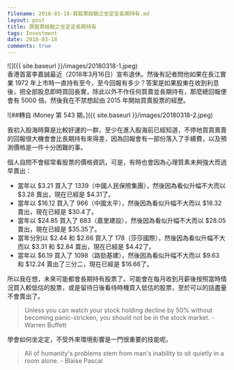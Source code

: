 ```yaml
---
filename: 2018-03-18-買股票經驗之坐定定長期持有.md
layout: post
title: 買股票經驗之坐定定長期持有
tags: Investment
date: 2018-03-18
comments: true
---
```


![]({{ site.baseurl }}/images/20180318-1.jpeg)  
香港首富李嘉誠最近（2018年3月16日）宣布退休。然後有記者問他如果在長江實業 1972 年上市時一直持有至今，至今回報有多少？答案是如果股東在收到利息後，把全部股息即時買回長實，除此以外不作任何買賣並長期持有，那麼總回報便會有 5000 倍。然後我在不禁想起由 2015 年開始買賣股票的經歷。

![##轉自 iMoney 第 543 期。]({{ site.baseurl }}/images/20180318-2.jpeg)

我初入股海時算是比較好運的一群，至少在進入股海前已經知道，不停地買買賣賣的回報很大機會會比長期持有來得差，因為回報會有一部份落入了手續費，以及預測價格是一件十分困難的事。

個人自問不會經常看股票的價格資訊，可是，有時也會因為心理質素未夠強大而過早賣出：

* 當年以 $3.21 買入了 1339（中國人民保險集團），然後因為看似升幅不大而以 $3.28 賣出，現在已經是 $4.31了。
* 當年以 $16.12 買入了 966（中國太平），然後因為看似升幅不大而以 $18.32 賣出，現在已經是 $30.4了。
* 當年以 $24.85 買入了 683（嘉里建設），然後因為看似升幅不大而以 $28.05 賣出，現在已經是 $35.35了。
* 當年分別以 $2.44 和 $2.66 買入了 178（莎莎國際），然後因為看似升幅不大而以 $3.31 和 $2.84 賣出，現在已經是 $4.42了。
* 當年以 $6.19 買入了 1098（路勁基建），然後因為看似升幅不大而以 $9.63 和 $12.24 賣出了三分二，現在已經是 $16.66了。

所以我在想，未來可能都會長期持有股票了。可能會在每月收到月薪後按照當時情況買入較低估的股票，或是留待日後看待時機買入低估的股票，至於可以的話盡量不會賣出了。

> Unless you can watch your stock holding decline by 50% without becoming panic-stricken, you should not be in the stock market. - Warren Buffett

學會如何坐定定，不受外來環境影響是一門很重要的技能呢。

> All of humanity's problems stem from man's inability to sit quietly in a room alone. - Blaise Pascal

